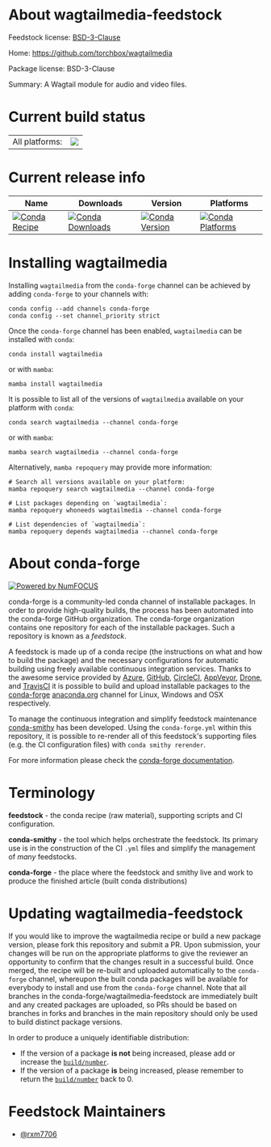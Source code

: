 About wagtailmedia-feedstock
============================

Feedstock license: [BSD-3-Clause](https://github.com/conda-forge/wagtailmedia-feedstock/blob/main/LICENSE.txt)

Home: https://github.com/torchbox/wagtailmedia

Package license: BSD-3-Clause

Summary: A Wagtail module for audio and video files.

Current build status
====================


<table><tr><td>All platforms:</td>
    <td>
      <a href="https://dev.azure.com/conda-forge/feedstock-builds/_build/latest?definitionId=21432&branchName=main">
        <img src="https://dev.azure.com/conda-forge/feedstock-builds/_apis/build/status/wagtailmedia-feedstock?branchName=main">
      </a>
    </td>
  </tr>
</table>

Current release info
====================

| Name | Downloads | Version | Platforms |
| --- | --- | --- | --- |
| [![Conda Recipe](https://img.shields.io/badge/recipe-wagtailmedia-green.svg)](https://anaconda.org/conda-forge/wagtailmedia) | [![Conda Downloads](https://img.shields.io/conda/dn/conda-forge/wagtailmedia.svg)](https://anaconda.org/conda-forge/wagtailmedia) | [![Conda Version](https://img.shields.io/conda/vn/conda-forge/wagtailmedia.svg)](https://anaconda.org/conda-forge/wagtailmedia) | [![Conda Platforms](https://img.shields.io/conda/pn/conda-forge/wagtailmedia.svg)](https://anaconda.org/conda-forge/wagtailmedia) |

Installing wagtailmedia
=======================

Installing `wagtailmedia` from the `conda-forge` channel can be achieved by adding `conda-forge` to your channels with:

```
conda config --add channels conda-forge
conda config --set channel_priority strict
```

Once the `conda-forge` channel has been enabled, `wagtailmedia` can be installed with `conda`:

```
conda install wagtailmedia
```

or with `mamba`:

```
mamba install wagtailmedia
```

It is possible to list all of the versions of `wagtailmedia` available on your platform with `conda`:

```
conda search wagtailmedia --channel conda-forge
```

or with `mamba`:

```
mamba search wagtailmedia --channel conda-forge
```

Alternatively, `mamba repoquery` may provide more information:

```
# Search all versions available on your platform:
mamba repoquery search wagtailmedia --channel conda-forge

# List packages depending on `wagtailmedia`:
mamba repoquery whoneeds wagtailmedia --channel conda-forge

# List dependencies of `wagtailmedia`:
mamba repoquery depends wagtailmedia --channel conda-forge
```


About conda-forge
=================

[![Powered by
NumFOCUS](https://img.shields.io/badge/powered%20by-NumFOCUS-orange.svg?style=flat&colorA=E1523D&colorB=007D8A)](https://numfocus.org)

conda-forge is a community-led conda channel of installable packages.
In order to provide high-quality builds, the process has been automated into the
conda-forge GitHub organization. The conda-forge organization contains one repository
for each of the installable packages. Such a repository is known as a *feedstock*.

A feedstock is made up of a conda recipe (the instructions on what and how to build
the package) and the necessary configurations for automatic building using freely
available continuous integration services. Thanks to the awesome service provided by
[Azure](https://azure.microsoft.com/en-us/services/devops/), [GitHub](https://github.com/),
[CircleCI](https://circleci.com/), [AppVeyor](https://www.appveyor.com/),
[Drone](https://cloud.drone.io/welcome), and [TravisCI](https://travis-ci.com/)
it is possible to build and upload installable packages to the
[conda-forge](https://anaconda.org/conda-forge) [anaconda.org](https://anaconda.org/)
channel for Linux, Windows and OSX respectively.

To manage the continuous integration and simplify feedstock maintenance
[conda-smithy](https://github.com/conda-forge/conda-smithy) has been developed.
Using the ``conda-forge.yml`` within this repository, it is possible to re-render all of
this feedstock's supporting files (e.g. the CI configuration files) with ``conda smithy rerender``.

For more information please check the [conda-forge documentation](https://conda-forge.org/docs/).

Terminology
===========

**feedstock** - the conda recipe (raw material), supporting scripts and CI configuration.

**conda-smithy** - the tool which helps orchestrate the feedstock.
                   Its primary use is in the construction of the CI ``.yml`` files
                   and simplify the management of *many* feedstocks.

**conda-forge** - the place where the feedstock and smithy live and work to
                  produce the finished article (built conda distributions)


Updating wagtailmedia-feedstock
===============================

If you would like to improve the wagtailmedia recipe or build a new
package version, please fork this repository and submit a PR. Upon submission,
your changes will be run on the appropriate platforms to give the reviewer an
opportunity to confirm that the changes result in a successful build. Once
merged, the recipe will be re-built and uploaded automatically to the
`conda-forge` channel, whereupon the built conda packages will be available for
everybody to install and use from the `conda-forge` channel.
Note that all branches in the conda-forge/wagtailmedia-feedstock are
immediately built and any created packages are uploaded, so PRs should be based
on branches in forks and branches in the main repository should only be used to
build distinct package versions.

In order to produce a uniquely identifiable distribution:
 * If the version of a package **is not** being increased, please add or increase
   the [``build/number``](https://docs.conda.io/projects/conda-build/en/latest/resources/define-metadata.html#build-number-and-string).
 * If the version of a package **is** being increased, please remember to return
   the [``build/number``](https://docs.conda.io/projects/conda-build/en/latest/resources/define-metadata.html#build-number-and-string)
   back to 0.

Feedstock Maintainers
=====================

* [@rxm7706](https://github.com/rxm7706/)

